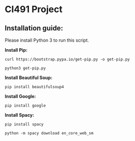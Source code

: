 # CI491 Project

## Installation guide:

Please install Python 3 to run this script.

**Install Pip:**

`curl https://bootstrap.pypa.io/get-pip.py -o get-pip.py`

`python3 get-pip.py`

**Install Beautiful Soup:**

`pip install beautifulsoup4`

**Install Google:**

`pip install google`

**Install Spacy:**

`pip install spacy`

`python -m spacy download en_core_web_sm`
